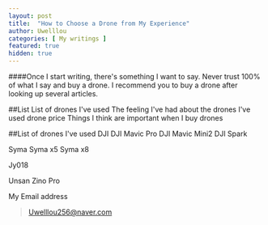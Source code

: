 ```yaml
---
layout: post
title:  "How to Choose a Drone from My Experience"
author: Uwelllou
categories: [ My writings ]
featured: true
hidden: true
---
```

####Once I start writing, there's something I want to say. Never trust 100% of what I say and buy a drone. I recommend you to buy a drone after looking up several articles.

##List
 List of drones I've used
 The feeling I've had about the drones I've used
 drone price
 Things I think are important when I buy drones

##List of drones I've used
 DJI
  DJI Mavic Pro
  DJI Mavic Mini2
  DJI Spark

 Syma
  Syma x5
  Syma x8

 Jy018 

 Unsan Zino Pro




My Email address

> Uwelllou256@naver.com
